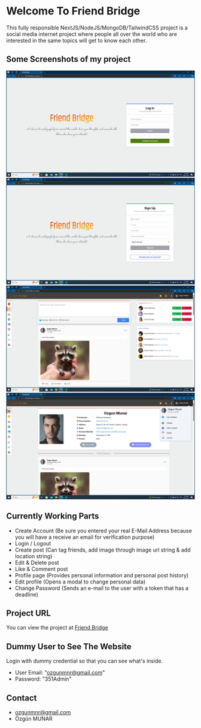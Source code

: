 # Welcome To Friend Bridge
This fully responsible NextJS/NodeJS/MongoDB/TailwindCSS project is a social media internet project where people all over the world who are interested in the same topics will get to know each other.

## Some Screenshots of my project
![Login Page](public/screenshots/ScreenShot_1.png)
![Sign Up Page](public/screenshots/ScreenShot_4.png)
![Feed Page](public/screenshots/ScreenShot_2.png)
![Profile Page](public/screenshots/ScreenShot_3.png)

## Currently Working Parts
- Create Account (Be sure you entered your real E-Mail Address because you will have a receive an email for verification purpose)
- Login / Logout
- Create post (Can tag friends, add image through image url string & add location string)
- Edit & Delete post
- Like & Comment post
- Profile page (Provides personal information and personal post history)
- Edit profile (Opens a modal to change personal data)
- Change Password (Sends an e-mail to the user with a token that has a deadline)

## Project URL
You can view the project at [Friend Bridge](https://friendbridge.vercel.app/)

## Dummy User to See The Website
Login with dummy credential so that you can see what's inside.
- User Email: "ozgunmnr@gmail.com"
- Password:   "351Admin"

## Contact
- [ozgunmnr@gmail.com](mailto:ozgunmnr@gmail.com)
- Özgün MUNAR
